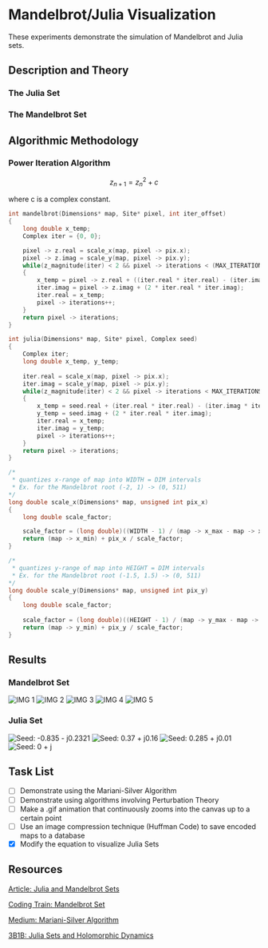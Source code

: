 # Mandelbrot/Julia Visualization
These experiments demonstrate the simulation of Mandelbrot and Julia sets.

## Description and Theory
<!--This section describes the mathematical nature of fractal sets, exclusively pertaining to Mandelbrot sets but encompassing Julia sets as well.-->

### The Julia Set
### The Mandelbrot Set

## Algorithmic Methodology
<!--This section details the power iteration methodology necessary to measure the convergence tendancies for coordinates on a map.-->

### Power Iteration Algorithm

```math
z_{n + 1} = z_n^2 + c
```
where c is a complex constant.

```c
int mandelbrot(Dimensions* map, Site* pixel, int iter_offset)
{
	long double x_temp;
	Complex iter = {0, 0};

	pixel -> z.real = scale_x(map, pixel -> pix.x);
	pixel -> z.imag = scale_y(map, pixel -> pix.y);
	while(z_magnitude(iter) < 2 && pixel -> iterations < (MAX_ITERATIONS + iter_offset))
	{
		x_temp = pixel -> z.real + ((iter.real * iter.real) - (iter.imag * iter.imag));
		iter.imag = pixel -> z.imag + (2 * iter.real * iter.imag);
		iter.real = x_temp;
		pixel -> iterations++;
	}
	return pixel -> iterations;
}
```

```c
int julia(Dimensions* map, Site* pixel, Complex seed)
{
	Complex iter;
	long double x_temp, y_temp;
	
	iter.real = scale_x(map, pixel -> pix.x);
	iter.imag = scale_y(map, pixel -> pix.y);
	while(z_magnitude(iter) < 2 && pixel -> iterations < MAX_ITERATIONS)
	{
		x_temp = seed.real + (iter.real * iter.real) - (iter.imag * iter.imag);
		y_temp = seed.imag + (2 * iter.real * iter.imag);
		iter.real = x_temp;
		iter.imag = y_temp;
		pixel -> iterations++;
	}
	return pixel -> iterations;
}
```

```c
/*
 * quantizes x-range of map into WIDTH = DIM intervals
 * Ex. for the Mandelbrot root (-2, 1) -> (0, 511)
*/
long double scale_x(Dimensions* map, unsigned int pix_x)
{
	long double scale_factor;

	scale_factor = (long double)((WIDTH - 1) / (map -> x_max - map -> x_min));
	return (map -> x_min) + pix_x / scale_factor;
}

/*
 * quantizes y-range of map into HEIGHT = DIM intervals
 * Ex. for the Mandelbrot root (-1.5, 1.5) -> (0, 511)
*/
long double scale_y(Dimensions* map, unsigned int pix_y)
{
	long double scale_factor;
	
	scale_factor = (long double)((HEIGHT - 1) / (map -> y_max - map -> y_min));
	return (map -> y_min) + pix_y / scale_factor;
}
```

## Results
<!--This section displays outputs.-->

### Mandelbrot Set
![IMG 1](etc/mandelbrot_out/m1_img1.png)
![IMG 2](etc/mandelbrot_out/m1_img2.png)
![IMG 3](etc/mandelbrot_out/m1_img3.png)
![IMG 4](etc/mandelbrot_out/m1_img4.png)
![IMG 5](etc/mandelbrot_out/m1_img5.png)

### Julia Set
![Seed: -0.835 - j0.2321](etc/julia_out/j_n0835_n02321.png)
![Seed: 0.37 + j0.16](etc/julia_out/j_037_016.png)
![Seed: 0.285 + j0.01](etc/julia_out/j_0285_001.png)
![Seed: 0 + j](etc/julia_out/j_000_1j.png)

## Task List
<!--This section lists out certain tasks that have yet to be completed in the development of this project.-->
* [ ] Demonstrate using the Mariani-Silver Algorithm
* [ ] Demonstrate using algorithms involving Perturbation Theory
* [ ] Make a .gif animation that continuously zooms into the canvas up to a certain point
* [ ] Use an image compression technique (Huffman Code) to save encoded maps to a database
* [X] Modify the equation to visualize Julia Sets

## Resources
[Article: Julia and Mandelbrot Sets](https://e.math.cornell.edu/people/belk/dynamicalsystems/NotesJuliaMandelbrot.pdf)

[Coding Train: Mandelbrot Set](https://www.youtube.com/watch?v=6z7GQewK-Ks&pp=ygUZbWFuZGVsYnJvdCBzZXQgc2ltdWxhdGlvbg%3D%3D)

[Medium: Mariani-Silver Algorithm](https://ricomariani.medium.com/the-mariani-silver-algorithm-for-drawing-the-mandelbrot-set-a71e31bc20b6)

[3B1B: Julia Sets and Holomorphic Dynamics](https://www.youtube.com/watch?v=LqbZpur38nw&t=467s)
